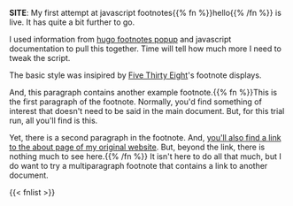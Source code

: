 ﻿---
date: "2020-09-02 14:11:31"
updated: "2020-12-23 09:00:47"
---
**SITE**: My first attempt at javascript footnotes{{% fn %}}hello{{% /fn %}} is live. It has quite a bit further to go.

I used information from [hugo footnotes popup](https://www.vojtech.net/posts/hugo-footnotes-popup/) and javascript documentation to pull this together. Time will tell how much more I need to tweak the script.

The basic style was insipired by [Five Thirty Eight](https://fivethirtyeight.com/)'s footnote displays.

And, this paragraph contains another example footnote.{{% fn %}}This is the first paragraph of the footnote. Normally, you'd find something of interest that doesn't need to be said in the main document. But, for this trial run, all you'll find is this.
    
Yet, there is a second paragraph in the footnote. And, [you'll also find a link to the about page of my original website](https://ajcindustries.com). But, beyond the link, there is nothing much to see here.{{% /fn %}} It isn't here to do all that much, but I do want to try a multiparagraph footnote that contains a link to another document.

{{< fnlist >}} 